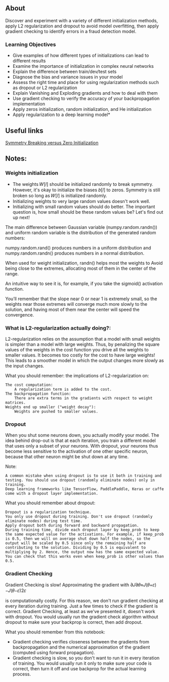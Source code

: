 ## About

Discover and experiment with a variety of different initialization methods, apply L2 regularization and dropout to avoid model overfitting, then apply gradient checking to identify errors in a fraud detection model. 

### Learning Objectives

* Give examples of how different types of initializations can lead to different results
* Examine the importance of initialization in complex neural networks
* Explain the difference between train/dev/test sets
* Diagnose the bias and variance issues in your model
* Assess the right time and place for using regularization methods such as dropout or L2 regularization
* Explain Vanishing and Exploding gradients and how to deal with them
* Use gradient checking to verify the accuracy of your backpropagation implementation
* Apply zeros initialization, random initialization, and He initialization
* Apply regularization to a deep learning model* 

## Useful links

[Symmetry Breaking versus Zero Initialization](https://community.deeplearning.ai/t/symmetry-breaking-versus-zero-initialization/16061)


## Notes:

### Weights initialization

* The weights 𝑊[𝑙] should be initialized randomly to break symmetry. However, it's okay to initialize the biases 𝑏[𝑙] to zeros. Symmetry is still broken so long as 𝑊[𝑙] is initialized randomly.
* Initializing weights to very large random values doesn't work well.
* Initializing with small random values should do better. The important question is, how small should be these random values be? Let's find out up next!




The main difference between Gaussian variable (numpy.random.randn()) and uniform random variable is the distribution of the generated random numbers:

numpy.random.rand() produces numbers in a uniform distribution and numpy.random.randn() produces numbers in a normal distribution.

When used for weight initialization, randn() helps most the weights to Avoid being close to the extremes, allocating most of them in the center of the range.

An intuitive way to see it is, for example, if you take the sigmoid() activation function.

You’ll remember that the slope near 0 or near 1 is extremely small, so the weights near those extremes will converge much more slowly to the solution, and having most of them near the center will speed the convergence.

### What is L2-regularization actually doing?:

L2-regularization relies on the assumption that a model with small weights is simpler than a model with large weights. Thus, by penalizing the square values of the weights in the cost function you drive all the weights to smaller values. It becomes too costly for the cost to have large weights! This leads to a smoother model in which the output changes more slowly as the input changes.

What you should remember: the implications of L2-regularization on:

    The cost computation:
        A regularization term is added to the cost.
    The backpropagation function:
        There are extra terms in the gradients with respect to weight matrices.
    Weights end up smaller ("weight decay"):
        Weights are pushed to smaller values.

### Dropout

When you shut some neurons down, you actually modify your model. The idea behind drop-out is that at each iteration, you train a different model that uses only a subset of your neurons. With dropout, your neurons thus become less sensitive to the activation of one other specific neuron, because that other neuron might be shut down at any time. 

Note:

    A common mistake when using dropout is to use it both in training and testing. You should use dropout (randomly eliminate nodes) only in training.
    Deep learning frameworks like TensorFlow, PaddlePaddle, Keras or caffe come with a dropout layer implementation.



What you should remember about dropout:

    Dropout is a regularization technique.
    You only use dropout during training. Don't use dropout (randomly eliminate nodes) during test time.
    Apply dropout both during forward and backward propagation.
    During training time, divide each dropout layer by keep_prob to keep the same expected value for the activations. For example, if keep_prob is 0.5, then we will on average shut down half the nodes, so the output will be scaled by 0.5 since only the remaining half are contributing to the solution. Dividing by 0.5 is equivalent to multiplying by 2. Hence, the output now has the same expected value. You can check that this works even when keep_prob is other values than 0.5.

### Gradient Checking

Gradient Checking is slow! Approximating the gradient with ∂𝐽∂𝜃≈𝐽(𝜃+𝜀)−𝐽(𝜃−𝜀)2𝜀

is computationally costly. For this reason, we don't run gradient checking at every iteration during training. Just a few times to check if the gradient is correct.
Gradient Checking, at least as we've presented it, doesn't work with dropout. You would usually run the gradient check algorithm without dropout to make sure your backprop is correct, then add dropout.


What you should remember from this notebook:

* Gradient checking verifies closeness between the gradients from backpropagation and the numerical approximation of the gradient (computed using forward propagation).
* Gradient checking is slow, so you don't want to run it in every iteration of training. You would usually run it only to make sure your code is correct, then turn it off and use backprop for the actual learning process.


